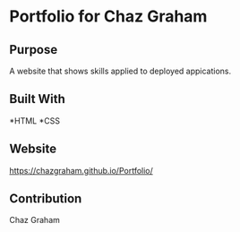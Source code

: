 # Portfolio for Chaz Graham

## Purpose
A website that shows skills applied to deployed appications.

## Built With
*HTML
*CSS

## Website
https://chazgraham.github.io/Portfolio/

## Contribution
Chaz Graham


